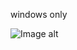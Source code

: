 windows only

![Image alt](https://https://github.com/vol4k/study/raw/master/Models%20for%20solving%20problems%20in%20intelligent%20systems\Memory%20mapped%20files/preview.png)